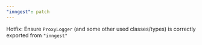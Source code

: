 ```yaml
---
"inngest": patch
---
```


Hotfix: Ensure `ProxyLogger` (and some other used classes/types) is correctly exported from `"inngest"`
